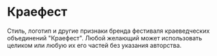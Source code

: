 # Краефест
Стиль, логотип и другие признаки бренда фестиваля краеведческих объединений "Краефест".
Любой желающий может использовать целиком или любую их его частей без указания авторства.
